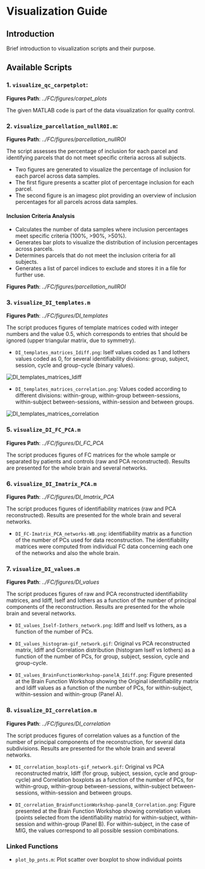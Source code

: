 # Visualization Guide

## Introduction
Brief introduction to visualization scripts and their purpose.

## Available Scripts
### 1. `visualize_qc_carpetplot`: 

**Figures Path**: *../FC/figures/carpet_plots* 

The given MATLAB code is part of the data visualization for quality control.  

### 2. `visualize_parcellation_nullROI.m`:

**Figures Path**: *../FC/figures/parcellation_nullROI* 

The script assesses the percentage of inclusion for each parcel and identifying parcels that do not meet specific criteria across all subjects.

- Two figures are generated to visualize the percentage of inclusion for each parcel across data samples.
- The first figure presents a scatter plot of percentage inclusion for each parcel.
- The second figure is an imagesc plot providing an overview of inclusion percentages for all parcels across data samples.

#### Inclusion Criteria Analysis

- Calculates the number of data samples where inclusion percentages meet specific criteria (100%, >90%, >50%).
- Generates bar plots to visualize the distribution of inclusion percentages across parcels.
- Determines parcels that do not meet the inclusion criteria for all subjects.
- Generates a list of parcel indices to exclude and stores it in a file for further use.

**Figures Path**: *../FC/figures/parcellation_nullROI* 

### 3. `visualize_DI_templates.m`

**Figures Path**: *../FC/figures/DI_templates* 

The script produces figures of template matrices coded with integer numbers and the value 0.5, which corresponds to entries that should be ignored (upper triangular matrix, due to symmetry).

- `DI_templates_matrices_Idiff.png`: Iself values coded as 1 and Iothers values coded as 0, for several identifiability divisions: group, subject, session, cycle and group-cycle (binary values).

![DI_templates_matrices_Idiff](DI_templates_matrices_Idiff.png) 

- `DI_templates_matrices_correlation.png`: Values coded according to different divisions: within-group, within-group between-sessions, within-subject between-sessions, within-session and between groups.

![DI_templates_matrices_correlation](DI_templates_matrices_correlation.png) 

### 5. `visualize_DI_FC_PCA.m`

**Figures Path**: *../FC/figures/DI_FC_PCA* 

The script produces figures of FC matrices for the whole sample or separated by patients and controls (raw and PCA reconstructed). Results are presented for the whole brain and several networks.

### 6. `visualize_DI_Imatrix_PCA.m`

**Figures Path**: *../FC/figures/DI_Imatrix_PCA* 

The script produces figures of identifiability matrices (raw and PCA reconstructed). Results are presented for the whole brain and several networks.

- `DI_FC-Imatrix_PCA_networks-WB.png`: identifiability matrix as a function of the number of PCs used for data reconstruction. The identifiability matrices were computed from individual FC data concerning each one of the networks and also the whole brain.

### 7. `visualize_DI_values.m`

**Figures Path**: *../FC/figures/DI_values* 

The script produces figures of raw and PCA reconstructed identifiability matrices, and Idiff, Iself and Iothers as a function of the number of principal components of the reconstruction.  Results are presented for the whole brain and several networks.

- `DI_values_Iself-Iothers_network.png`:
Idiff and Iself vs Iothers, as a function of the number of PCs.

- `DI_values_histogram-gif_network.gif`:
Original vs PCA reconstructed matrix, Idiff and Correlation distribution (histogram Iself vs Iothers) as a function of the number of PCs, for group, subject, session, cycle and group-cycle.

- `DI_values_BrainFunctionWorkshop-panelA_Idiff.png`:
Figure presented at the Brain Function Workshop showing the Original identifiability matrix and Idiff values as a function of the number of PCs, for within-subject, within-session and within-group (Panel A).

### 8. `visualize_DI_correlation.m`

**Figures Path**: *../FC/figures/DI_correlation* 

The script produces figures of correlation values as a function of the number of principal components of the reconstruction, for several data subdivisions. Results are presented for the whole brain and several networks.

- `DI_correlation_boxplots-gif_network.gif`: Original vs PCA reconstructed matrix, Idiff (for group, subject, session, cycle and group-cycle) and Correlation boxplots as a function of the number of PCs, for within-group, within-group between-sessions, within-subject between-sessions, within-session and between groups. 

- `DI_correlation_BrainFunctionWorkshop-panelB_Correlation.png`: Figure presented at the Brain Function Workshop showing correlation values (points selected from the identifiability matrix) for within-subject, within-session and within-group (Panel B). For within-subject, in the case of MIG, the values correspond to all possible session combinations.

### Linked Functions
-  `plot_bp_pnts.m`: Plot scatter over boxplot to show individual points
